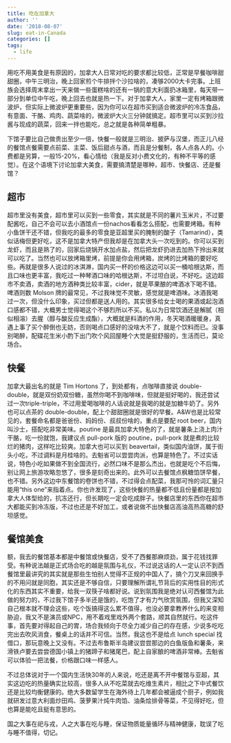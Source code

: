 ```yaml
---
title: 吃在加拿大
author: ''
date: '2018-08-07'
slug: eat-in-Canada
categories: []
tags:
  - life
---
```


用吃不用美食是有原因的，加拿大人日常对吃的要求都比较低，正常是早餐咖啡甜甜圈，中午三明治，晚上回家煎个牛排拌个沙拉啥的，凑够2000大卡完事。上班族会选择周末拿出一天来做一些蛋糕啥的还有一锅的意大利面扔冰箱里，每天带一部分到单位中午吃，晚上回去也就是热一下。对于加拿大人，家里一定有烤箱跟微波炉，但实际上微波炉更重要些，因为你可以在超市买到适合微波炉的冷冻食品，有意面、干酪、鸡肉、蔬菜啥的，微波炉大火三分钟就搞定。超市里可以买到沙拉酱与现成的蔬菜，回来一拌也能吃，总之就是各种简单粗暴。

下馆子要比自己做贵出至少一倍，快餐一般就是三明治、披萨与汉堡，而正儿八经的餐馆点餐需要点前菜、主菜、饭后甜点与酒，而且是分餐制，各人点各人的。小费都是另算，一般15-20%，看心情给（我是反对小费文化的，有种不平等的感觉）。在这个语境下讨论加拿大美食，需要搞清楚是哪种，超市、快餐店、还是餐馆？

## 超市

超市里没有美食，超市里可以买到一些零食，其实就是不同的薯片玉米片，不过要配酱吃，自己不会可以去小酒馆点一份nachos看看怎么搭配，也需要烤箱。有种小鱼饼干还不错，但我吃的最多的零食是亚超里买的腌制的酸子（Tamarind），类似话梅但更好吃，这不是加拿大特产但我却是在加拿大头一次吃到的。你可以买到龙虾，而且是熟了的，回家后烧锅开水加点盐，然后把龙虾扔进去加热下拎出来就可以吃了。当然也可以放烤箱里烤，前提是你会用烤箱，炭烤的比烤箱的要好吃些。再就是很多人说过的冰淇淋，国内买一杯的价格这边可以买一桶哈根达斯，而且口味也更丰富，我吃过一种琴酒口味的哈根达斯，不过坦白说，不好吃。这边超市不卖酒，卖酒的地方酒种类比较丰富，cider，就是苹果酿的啤酒冰下喝不错。啤酒则数 Molson 牌的最常见，不过我味觉不灵敏，感觉就是啤酒味。冰酒我喝过一次，但没什么印象，买过但都是送人用的。其实很多给女士喝的果酒或起泡酒口感都不错，大概男士觉得喝这个不够烈所以不买。私以为日常饮酒还是解腻（相似相溶）去腥（醇与酸反应生成酯），大概就是料酒的作用，冬天喝酒暖暖身，真遇上事了买个醉倒也无妨，否则喝点口感好的没啥大不了，就是个饮料而已。没事别喝醉，配碟花生米小酌下出门吹个风回屋睡个大觉是挺舒服的，生活而已，莫论场合。

## 快餐

加拿大最出名的就是 Tim Hortons 了，到处都有，点咖啡直接说 double-double，就是双份奶双份糖，虽然你喝不到咖啡味，但就是挺好喝的，我还尝试过一次triple-triple，不过用爱喝咖啡的人话说就是我喝的就是加糖牛奶了。另外也可以点茶的 double-double，配上个甜甜圈就是很好的早餐。A&W也是比较常见的，套餐命名都是爸爸份、妈妈份、叔叔份啥的，重点是要配 root beer，国内叫沙士，搭配吃非常美味。poutine 是最具加拿大特色的了，就是薯条上浇上肉汁干酪，吃一份就饱，我建议点 pull-pork 版的 poutine，pull-pork 就是煮的比较烂的猪肉，这样吃比较爽。加拿大也可以买到 beavertail，类似国内油饼，属于街头小吃，不过调料是月桂啥的。去魁省可以尝尝肉派，也算是特色了。不过实话说，特色小吃如果做不到全国流行，必然口味不是那么杰出，也就是吃个不后悔，别让网上旅游攻略忽悠了，很多是刻奇出来的。此外可以去餐馆点枫糖馅饼早餐，也不错。另外这边中东餐馆的卷饼也不错，不过得会点配菜，我那可怜的词汇量只能用“this one”来指着点。你也许发现了，这些快餐的热量都不低且份量都是按加拿大人体型给的，抗冻还行，但长期吃一定会吃成胖子。快餐店里的东西你在超市大都能买到冷冻版，不过也还是不好加工，或者说做不出快餐店高油高热高糖的舒坦感觉。

## 餐馆美食

额，我去的餐馆基本都是中餐馆或快餐店，受不了西餐那麻烦劲，属于花钱找罪受。有种说法越是正式场合吃的越是氛围与礼仪，不过说这话的人一定认识不到西餐馆里最讲究的其实就是那些生怕别人觉得不正规的中国人了，搞个刀叉来回换手的不用问就是同胞，其实还是不够自信，只要理解所谓礼节背后的实用性目的形式化的东西其实不重要，给我一双筷子啥都好说。说到氛围我是绝对认可西餐馆为此做的努力的，不过我下馆子多半还是饿的，吃饱了才有力气欣赏氛围，但我又深知自己根本就不理会这些，吃个饭搞得这么累不值得，也没必要拿教养什么的来变相胁迫，我又不是演员或NPC，用不着戏里戏外两个套路，顺其自然就行。吃这件事，首先要对得起自己的胃，场合我倾向于尽全力减少自己的存在感，少说多吃吃完出去吹风消食，餐桌上的话并不可信。当然，我这也不是给点 lunch special 找借口，那玩意晚上又没有。不过去布鲁斯半岛建议尝尝那边的白鱼版鱼和薯条，来滑铁卢要去尝尝德国小镇上的猪蹄子和猪尾巴，配上自家酿的啤酒非常棒。去魁省可以体验一把法餐，价格跟口味一样感人。

不过总体说对于一个国内生活快30年的人来说，吃还是离不开中餐馆与亚超，其实这边吃的热量确实比较高，很多人从不吃菜就去吃维生素片，相比之下中式餐饮还是比较均衡健康的。绝大多数留学生在海外待上几年都会被逼成个厨子，例如我就研发过意大利面炒田鸡、菠萝果汁炖牛肉馅、油条烩排骨等菜，不见得好吃，但也算是能吃且挺有意思的。

国之大事在祀与戎，人之大事在吃与睡，保证物质能量循环与精神健康，耽误了吃与睡不值得，切记。
